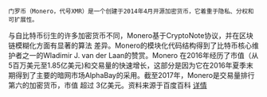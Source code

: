     门罗币（Monero，代号XMR）是一个创建于2014年4月开源加密货币，它着重于隐私、分权和可扩展性。
与自比特币衍生的许多加密货币不同，Monero基于CryptoNote协议，并在区块链模糊化方面有显著的算法
差异。Monero的模块化代码结构得到了比特币核心维护者之一的Wladimir J. van der Laan的赞赏。Monero
在2016年经历了市值（从5百万美元至1.85亿美元)和交易量的快速增长，这部分是因为它在2016年夏季末
期得到了主要的暗网市场AlphaBay的采用。截至2017年，Monero是交易量排行第六的加密货币，市值 超过
3亿美元。资料来源于百度百科 [详情](https://baike.baidu.com/item/%E9%97%A8%E7%BD%97%E5%B8%81/22414743?fr=aladdin)